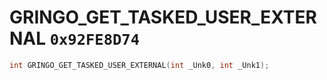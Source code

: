 # GRINGO_GET_TASKED_USER_EXTERNAL `0x92FE8D74`

```cpp
int GRINGO_GET_TASKED_USER_EXTERNAL(int _Unk0, int _Unk1);
```